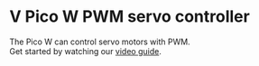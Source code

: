 V Pico W PWM servo controller
=============================

The Pico W can control servo motors with PWM.<br>
Get started by watching our [video guide](https://youtu.be/z0H_C-8XeY4).
